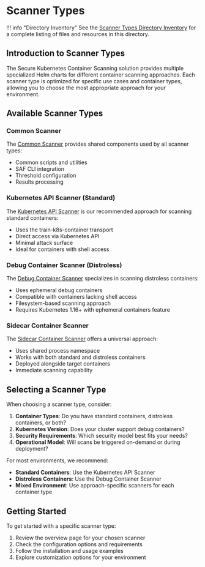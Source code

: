 # Scanner Types

!!! info "Directory Inventory"
    See the [Scanner Types Directory Inventory](inventory.md) for a complete listing of files and resources in this directory.

## Introduction to Scanner Types

The Secure Kubernetes Container Scanning solution provides multiple specialized Helm charts for different container scanning approaches. Each scanner type is optimized for specific use cases and container types, allowing you to choose the most appropriate approach for your environment.

## Available Scanner Types

### Common Scanner

The [Common Scanner](common-scanner.md) provides shared components used by all scanner types:

- Common scripts and utilities
- SAF CLI integration
- Threshold configuration
- Results processing

### Kubernetes API Scanner (Standard)

The [Kubernetes API Scanner](standard-scanner.md) is our recommended approach for scanning standard containers:

- Uses the train-k8s-container transport
- Direct access via Kubernetes API
- Minimal attack surface
- Ideal for containers with shell access

### Debug Container Scanner (Distroless)

The [Debug Container Scanner](distroless-scanner.md) specializes in scanning distroless containers:

- Uses ephemeral debug containers
- Compatible with containers lacking shell access
- Filesystem-based scanning approach
- Requires Kubernetes 1.16+ with ephemeral containers feature

### Sidecar Container Scanner

The [Sidecar Container Scanner](sidecar-scanner.md) offers a universal approach:

- Uses shared process namespace
- Works with both standard and distroless containers
- Deployed alongside target containers
- Immediate scanning capability

## Selecting a Scanner Type

When choosing a scanner type, consider:

1. **Container Types**: Do you have standard containers, distroless containers, or both?
2. **Kubernetes Version**: Does your cluster support debug containers?
3. **Security Requirements**: Which security model best fits your needs?
4. **Operational Model**: Will scans be triggered on-demand or during deployment?

For most environments, we recommend:

- **Standard Containers**: Use the Kubernetes API Scanner
- **Distroless Containers**: Use the Debug Container Scanner
- **Mixed Environment**: Use approach-specific scanners for each container type

## Getting Started

To get started with a specific scanner type:

1. Review the overview page for your chosen scanner
2. Check the configuration options and requirements
3. Follow the installation and usage examples
4. Explore customization options for your environment